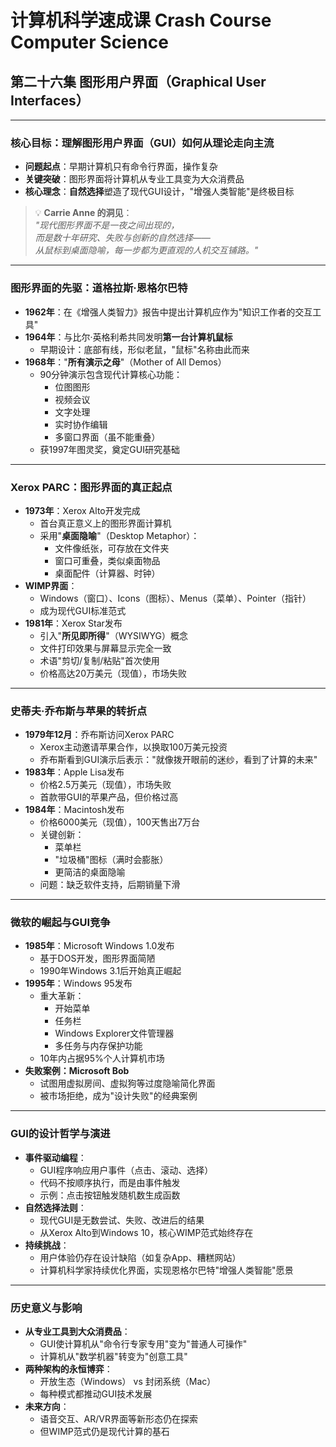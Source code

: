 # 计算机科学速成课 Crash Course Computer Science

## 第二十六集 图形用户界面（Graphical User Interfaces）

---

### **核心目标：理解图形用户界面（GUI）如何从理论走向主流**

- **问题起点**：早期计算机只有命令行界面，操作复杂
- **关键突破**：图形界面将计算机从专业工具变为大众消费品
- **核心理念**：**自然选择**塑造了现代GUI设计，"增强人类智能"是终极目标

> 💡 **Carrie Anne 的洞见**：  
> *"现代图形界面不是一夜之间出现的，  
> 而是数十年研究、失败与创新的自然选择——  
> 从鼠标到桌面隐喻，每一步都为更直观的人机交互铺路。"*

---

### **图形界面的先驱：道格拉斯·恩格尔巴特**

- **1962年**：在《增强人类智力》报告中提出计算机应作为"知识工作者的交互工具"
- **1964年**：与比尔·英格利希共同发明**第一台计算机鼠标**
  - 早期设计：底部有线，形似老鼠，"鼠标"名称由此而来
- **1968年**："**所有演示之母**"（Mother of All Demos）
  - 90分钟演示包含现代计算核心功能：
    - 位图图形
    - 视频会议
    - 文字处理
    - 实时协作编辑
    - 多窗口界面（虽不能重叠）
  - 获1997年图灵奖，奠定GUI研究基础

---

### **Xerox PARC：图形界面的真正起点**

- **1973年**：Xerox Alto开发完成
  - 首台真正意义上的图形界面计算机
  - 采用"**桌面隐喻**"（Desktop Metaphor）：
    - 文件像纸张，可存放在文件夹
    - 窗口可重叠，类似桌面物品
    - 桌面配件（计算器、时钟）
- **WIMP界面**：
  - Windows（窗口）、Icons（图标）、Menus（菜单）、Pointer（指针）
  - 成为现代GUI标准范式
- **1981年**：Xerox Star发布
  - 引入"**所见即所得**"（WYSIWYG）概念
  - 文件打印效果与屏幕显示完全一致
  - 术语"剪切/复制/粘贴"首次使用
  - 价格高达20万美元（现值），市场失败

---

### **史蒂夫·乔布斯与苹果的转折点**

- **1979年12月**：乔布斯访问Xerox PARC
  - Xerox主动邀请苹果合作，以换取100万美元投资
  - 乔布斯看到GUI演示后表示："就像拨开眼前的迷纱，看到了计算的未来"
- **1983年**：Apple Lisa发布
  - 价格2.5万美元（现值），市场失败
  - 首款带GUI的苹果产品，但价格过高
- **1984年**：Macintosh发布
  - 价格6000美元（现值），100天售出7万台
  - 关键创新：
    - 菜单栏
    - "垃圾桶"图标（满时会膨胀）
    - 更简洁的桌面隐喻
  - 问题：缺乏软件支持，后期销量下滑

---

### **微软的崛起与GUI竞争**

- **1985年**：Microsoft Windows 1.0发布
  - 基于DOS开发，图形界面简陋
  - 1990年Windows 3.1后开始真正崛起
- **1995年**：Windows 95发布
  - 重大革新：
    - 开始菜单
    - 任务栏
    - Windows Explorer文件管理器
    - 多任务与内存保护功能
  - 10年内占据95%个人计算机市场
- **失败案例：Microsoft Bob**
  - 试图用虚拟房间、虚拟狗等过度隐喻简化界面
  - 被市场拒绝，成为"设计失败"的经典案例

---

### **GUI的设计哲学与演进**

- **事件驱动编程**：
  - GUI程序响应用户事件（点击、滚动、选择）
  - 代码不按顺序执行，而是由事件触发
  - 示例：点击按钮触发随机数生成函数
- **自然选择法则**：
  - 现代GUI是无数尝试、失败、改进后的结果
  - 从Xerox Alto到Windows 10，核心WIMP范式始终存在
- **持续挑战**：
  - 用户体验仍存在设计缺陷（如复杂App、糟糕网站）
  - 计算机科学家持续优化界面，实现恩格尔巴特"增强人类智能"愿景

---

### **历史意义与影响**

- **从专业工具到大众消费品**：
  - GUI使计算机从"命令行专家专用"变为"普通人可操作"
  - 计算机从"数学机器"转变为"创意工具"
- **两种架构的永恒博弈**：
  - 开放生态（Windows） vs 封闭系统（Mac）
  - 每种模式都推动GUI技术发展
- **未来方向**：
  - 语音交互、AR/VR界面等新形态仍在探索
  - 但WIMP范式仍是现代计算的基石